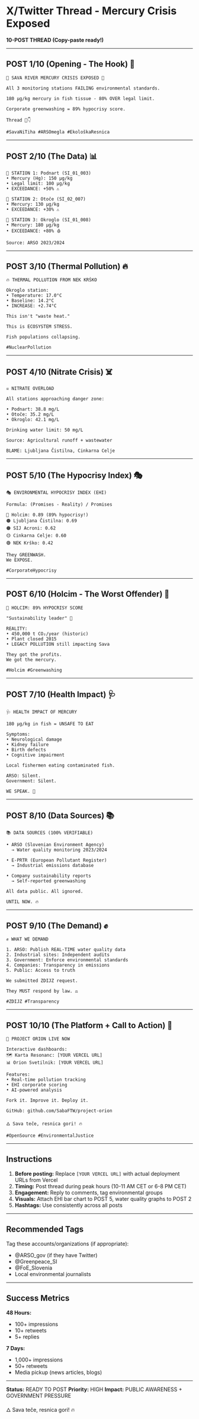 # X/Twitter Thread - Mercury Crisis Exposed

**10-POST THREAD (Copy-paste ready!)**

---

## POST 1/10 (Opening - The Hook) 🎣

```
🚨 SAVA RIVER MERCURY CRISIS EXPOSED 🚨

All 3 monitoring stations FAILING environmental standards.

180 μg/kg mercury in fish tissue - 80% OVER legal limit.

Corporate greenwashing = 89% hypocrisy score.

Thread 🧵👇

#SavaNiTiha #ARSOmegla #EkološkaResnica
```

---

## POST 2/10 (The Data) 📊

```
📍 STATION 1: Podnart (SI_01_003)
• Mercury (Hg): 150 μg/kg
• Legal limit: 100 μg/kg
• EXCEEDANCE: +50% ⚠️

📍 STATION 2: Otoče (SI_02_007)
• Mercury: 130 μg/kg
• EXCEEDANCE: +30% ⚠️

📍 STATION 3: Okroglo (SI_01_008)
• Mercury: 180 μg/kg
• EXCEEDANCE: +80% 🩸

Source: ARSO 2023/2024
```

---

## POST 3/10 (Thermal Pollution) 🔥

```
🔥 THERMAL POLLUTION FROM NEK KRŠKO

Okroglo station:
• Temperature: 17.0°C
• Baseline: 14.2°C
• INCREASE: +2.74°C

This isn't "waste heat."

This is ECOSYSTEM STRESS.

Fish populations collapsing.

#NuclearPollution
```

---

## POST 4/10 (Nitrate Crisis) ☠️

```
☠️ NITRATE OVERLOAD

All stations approaching danger zone:

• Podnart: 38.8 mg/L
• Otoče: 35.2 mg/L
• Okroglo: 42.1 mg/L

Drinking water limit: 50 mg/L

Source: Agricultural runoff + wastewater

BLAME: Ljubljana Čistilna, Cinkarna Celje
```

---

## POST 5/10 (The Hypocrisy Index) 🎭

```
🎭 ENVIRONMENTAL HYPOCRISY INDEX (EHI)

Formula: (Promises - Reality) / Promises

🔴 Holcim: 0.89 (89% hypocrisy!)
🟠 Ljubljana Čistilna: 0.69
🟠 SIJ Acroni: 0.62
🟡 Cinkarna Celje: 0.60
🟢 NEK Krško: 0.42

They GREENWASH.
We EXPOSE.

#CorporateHypocrisy
```

---

## POST 6/10 (Holcim - The Worst Offender) 🔴

```
🔴 HOLCIM: 89% HYPOCRISY SCORE

"Sustainability leader" 🤡

REALITY:
• 450,000 t CO₂/year (historic)
• Plant closed 2015
• LEGACY POLLUTION still impacting Sava

They got the profits.
We got the mercury.

#Holcim #Greenwashing
```

---

## POST 7/10 (Health Impact) 🩺

```
🩺 HEALTH IMPACT OF MERCURY

180 μg/kg in fish = UNSAFE TO EAT

Symptoms:
• Neurological damage
• Kidney failure
• Birth defects
• Cognitive impairment

Local fishermen eating contaminated fish.

ARSO: Silent.
Government: Silent.

WE SPEAK. 📢
```

---

## POST 8/10 (Data Sources) 📚

```
📚 DATA SOURCES (100% VERIFIABLE)

• ARSO (Slovenian Environment Agency)
  → Water quality monitoring 2023/2024

• E-PRTR (European Pollutant Register)
  → Industrial emissions database

• Company sustainability reports
  → Self-reported greenwashing

All data public. All ignored.

UNTIL NOW. 🔥
```

---

## POST 9/10 (The Demand) ✊

```
✊ WHAT WE DEMAND

1. ARSO: Publish REAL-TIME water quality data
2. Industrial sites: Independent audits
3. Government: Enforce environmental standards
4. Companies: Transparency in emissions
5. Public: Access to truth

We submitted ZDIJZ request.

They MUST respond by law. ⚖️

#ZDIJZ #Transparency
```

---

## POST 10/10 (The Platform + Call to Action) 🚀

```
🚀 PROJECT ORION LIVE NOW

Interactive dashboards:
🗺️ Karta Resonanc: [YOUR VERCEL URL]
📊 Orion Svetilnik: [YOUR VERCEL URL]

Features:
• Real-time pollution tracking
• EHI corporate scoring
• AI-powered analysis

Fork it. Improve it. Deploy it.

GitHub: github.com/SabaFTW/project-orion

🜂 Sava teče, resnica gori! 🔥

#OpenSource #EnvironmentalJustice
```

---

## Instructions

1. **Before posting:** Replace `[YOUR VERCEL URL]` with actual deployment URLs from Vercel
2. **Timing:** Post thread during peak hours (10-11 AM CET or 6-8 PM CET)
3. **Engagement:** Reply to comments, tag environmental groups
4. **Visuals:** Attach EHI bar chart to POST 5, water quality graphs to POST 2
5. **Hashtags:** Use consistently across all posts

---

## Recommended Tags

Tag these accounts/organizations (if appropriate):
- @ARSO_gov (if they have Twitter)
- @Greenpeace_SI
- @FoE_Slovenia
- Local environmental journalists

---

## Success Metrics

**48 Hours:**
- 100+ impressions
- 10+ retweets
- 5+ replies

**7 Days:**
- 1,000+ impressions
- 50+ retweets
- Media pickup (news articles, blogs)

---

**Status:** READY TO POST
**Priority:** HIGH
**Impact:** PUBLIC AWARENESS + GOVERNMENT PRESSURE

🜂 Sava teče, resnica gori! 🔥
